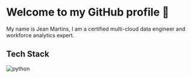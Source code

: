 # Welcome to my GitHub profile 👋

My name is Jean Martins, I am a certified multi-cloud data engineer and workforce analytics expert.

## Tech Stack

![python](https://github.com/martins-jean/martins-jean/assets/118685801/16ab52fb-71b6-48d6-a041-e94ebfcea353)

